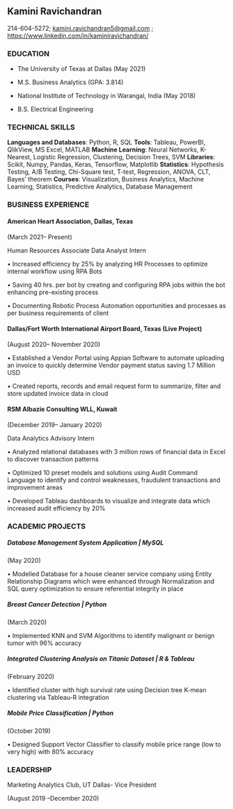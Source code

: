 ## Kamini Ravichandran

214-604-5272; kamini.ravichandran5@gmail.com ; https://www.linkedin.com/in/kaminiravichandran/

### EDUCATION
- The University of Texas at Dallas	(May 2021)
 - M.S. Business Analytics	(GPA: 3.814)

- National Institute of Technology in Warangal, India	(May 2018)
 - B.S. Electrical Engineering

### TECHNICAL SKILLS
**Languages and Databases**: Python, R, SQL
**Tools**: Tableau, PowerBI, QlikView, MS Excel, MATLAB
**Machine Learning**: Neural Networks, K-Nearest, Logistic Regression, Clustering, Decision Trees, SVM
**Libraries**: Scikit, Numpy, Pandas, Keras, Tensorflow, Matplotlib
**Statistics**: Hypothesis Testing, A/B Testing, Chi-Square test, T-test, Regression, ANOVA, CLT, Bayes’ theorem
**Courses**: Visualization, Business Analytics, Machine Learning, Statistics, Predictive Analytics, Database Management

### BUSINESS EXPERIENCE
#### American Heart Association, Dallas, Texas			                                                                                                       

(March 2021– Present)

Human Resources Associate Data Analyst Intern

•	Increased efficiency by 25% by analyzing HR Processes to optimize internal workflow using RPA Bots

•	Saving 40 hrs. per bot by creating and configuring RPA jobs within the bot enhancing pre-existing process 

•	Documenting Robotic Process Automation opportunities and processes as per business requirements of client

#### Dallas/Fort Worth International Airport Board, Texas (Live Project)                                                                            

(August 2020– November 2020)

•	Established a Vendor Portal using Appian Software to automate uploading an invoice to quickly determine Vendor payment status saving 1.7 Million USD 

•	Created reports, records and email request form to summarize, filter and store updated invoice data in cloud

#### RSM Albazie Consulting WLL, Kuwait	                                                                                                           

(December 2019– January 2020)

Data Analytics Advisory Intern

•	Analyzed relational databases with 3 million rows of financial data in Excel to discover transaction patterns 

•	Optimized 10 preset models and solutions using Audit Command Language to identify and control weaknesses, fraudulent transactions and improvement areas

•	Developed Tableau dashboards to visualize and integrate data which increased audit efficiency by 20%

### ACADEMIC PROJECTS
##### Database Management System Application | MySQL	   

(May 2020)

•	Modelled Database for a house cleaner service company using Entity Relationship Diagrams which were enhanced through Normalization and SQL query optimization to ensure referential integrity in place

##### Breast Cancer Detection | Python

(March 2020)

•	Implemented KNN and SVM Algorithms to identify malignant or benign tumor with 96% accuracy

##### Integrated Clustering Analysis on Titanic Dataset | R & Tableau	

(February 2020)

•	Identified cluster with high survival rate using Decision tree K-mean clustering via Tableau-R integration 

##### Mobile Price Classification | Python	  

(October 2019)

•	Designed Support Vector Classifier to classify mobile price range (low to very high) with 80% accuracy

### LEADERSHIP

Marketing Analytics Club, UT Dallas- Vice President                                                                                                

(August 2019 –December 2020)
